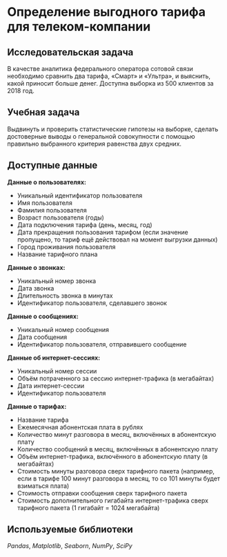 # Определение выгодного тарифа для телеком-компании

## Исследовательская задача
В качестве аналитика федерального оператора сотовой связи необходимо сравнить два тарифа, «Смарт» и «Ультра», и выяснить, какой приносит больше денег. Доступна выборка из 500 клиентов за 2018 год.

## Учебная задача
Выдвинуть и проверить статистические гипотезы на выборке, сделать достоверные выводы о генеральной совокупности с помощью правильно выбранного критерия равенства двух средних.

## Доступные данные
**Данные о пользователях:**
- Уникальный идентификатор пользователя
- Имя пользователя
- Фамилия пользователя
- Возраст пользователя (годы)
- Дата подключения тарифа (день, месяц, год)
- Дата прекращения пользования тарифом (если значение пропущено, то тариф ещё действовал на момент выгрузки данных)
- Город проживания пользователя
- Название тарифного плана


**Данные о звонках:**
- Уникальный номер звонка
- Дата звонка
- Длительность звонка в минутах
- Идентификатор пользователя, сделавшего звонок


**Данные о сообщениях:**
- Уникальный номер сообщения
- Дата сообщения
- Идентификатор пользователя, отправившего сообщение


**Данные об интернет-сессиях:**
- Уникальный номер сессии
- Объём потраченного за сессию интернет-трафика (в мегабайтах)
- Дата интернет-сессии
- Идентификатор пользователя


**Данные о тарифах:**
- Название тарифа
- Ежемесячная абонентская плата в рублях
- Количество минут разговора в месяц, включённых в абонентскую плату
- Количество сообщений в месяц, включённых в абонентскую плату
- Объём интернет-трафика, включённого в абонентскую плату (в мегабайтах)
- Стоимость минуты разговора сверх тарифного пакета (например, если в тарифе 100 минут разговора в месяц, то со 101 минуты будет взиматься плата)
- Стоимость отправки сообщения сверх тарифного пакета
- Стоимость дополнительного гигабайта интернет-трафика сверх тарифного пакета (1 гигабайт = 1024 мегабайта)

## Используемые библиотеки
*Pandas*, *Matplotlib*, *Seaborn*, *NumPy*, *SciPy*
